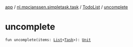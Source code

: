 [app](../../index.md) / [nl.mpcjanssen.simpletask.task](../index.md) / [TodoList](index.md) / [uncomplete](.)

# uncomplete

`fun uncomplete(items: `[`List`](https://kotlinlang.org/api/latest/jvm/stdlib/kotlin.collections/-list/index.html)`<`[`Task`](../-task/index.md)`>): `[`Unit`](https://kotlinlang.org/api/latest/jvm/stdlib/kotlin/-unit/index.html)